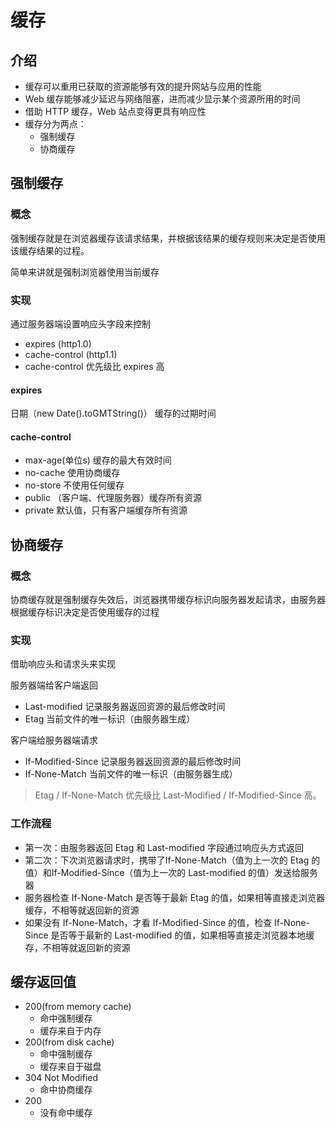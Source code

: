 # 缓存
## 介绍

* 缓存可以重用已获取的资源能够有效的提升网站与应用的性能
* Web 缓存能够减少延迟与网络阻塞，进而减少显示某个资源所用的时间
* 借助 HTTP 缓存，Web 站点变得更具有响应性
* 缓存分为两点：
  * 强制缓存
  * 协商缓存

## 强制缓存
### 概念

强制缓存就是在浏览器缓存该请求结果，并根据该结果的缓存规则来决定是否使用该缓存结果的过程。

简单来讲就是强制浏览器使用当前缓存

### 实现

通过服务器端设置响应头字段来控制

* expires (http1.0)
* cache-control (http1.1)
* cache-control 优先级比 expires 高

#### expires

日期（new Date().toGMTString()） 缓存的过期时间

#### cache-control

* max-age(单位s)   缓存的最大有效时间
* no-cache        使用协商缓存
* no-store        不使用任何缓存
* public          （客户端、代理服务器）缓存所有资源
* private         默认值，只有客户端缓存所有资源

## 协商缓存
### 概念

协商缓存就是强制缓存失效后，浏览器携带缓存标识向服务器发起请求，由服务器根据缓存标识决定是否使用缓存的过程

### 实现

借助响应头和请求头来实现

服务器端给客户端返回

* Last-modified        记录服务器返回资源的最后修改时间
* Etag                         当前文件的唯一标识（由服务器生成）

客户端给服务器端请求

* If-Modified-Since   记录服务器返回资源的最后修改时间
* If-None-Match	   当前文件的唯一标识（由服务器生成）
> Etag / If-None-Match 优先级比 Last-Modified / If-Modified-Since 高。

### 工作流程

* 第一次：由服务器返回 Etag  和 Last-modified 字段通过响应头方式返回
* 第二次：下次浏览器请求时，携带了If-None-Match（值为上一次的 Etag 的值）和If-Modified-Since（值为上一次的 Last-modified 的值）发送给服务器
* 服务器检查 If-None-Match 是否等于最新 Etag 的值，如果相等直接走浏览器缓存，不相等就返回新的资源
* 如果没有 If-None-Match，才看 If-Modified-Since 的值，检查 If-None-Since 是否等于最新的 Last-modified  的值，如果相等直接走浏览器本地缓存，不相等就返回新的资源

## 缓存返回值
* 200(from memory cache)
	* 命中强制缓存
	* 缓存来自于内存
* 200(from disk cache)
	* 命中强制缓存
	* 缓存来自于磁盘
* 304 Not Modified
	* 命中协商缓存
* 200 
	* 没有命中缓存

